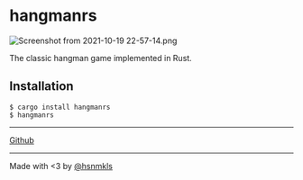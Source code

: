 # hangmanrs

![Screenshot from 2021-10-19 22-57-14.png](https://i.imgur.com/i6JEUvl.png)



The classic hangman game implemented in Rust.

## Installation

```
$ cargo install hangmanrs
$ hangmanrs
```

* * *

[Github](https://github.com/hazelnutcloud/hangman-rs)

* * *

Made with <3 by [@hsnmkls](https://twitter.com/hsnmkls)
